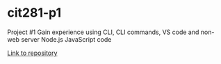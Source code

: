 # cit281-p1
Project #1
Gain experience using CLI, CLI commands, VS code and non-web server Node.js JavaScript code

[Link to repository]()

